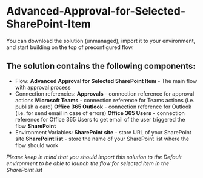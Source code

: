 # Advanced-Approval-for-Selected-SharePoint-Item

You can download the solution (unmanaged), import it to your environment, and start building on the top of preconfigured flow.

## The solution contains the following components:
- Flow:
**Advanced Approval for Selected SharePoint Item** - The main flow with approval process
- Connection referencies:
**Approvals** - connection reference for approval actions
**Microsoft Teams** - connection reference for Teams actions (i.e. publish a card)
**Office 365 Outlook** - connection reference for Outlook (i.e. for send email in case of errors)
**Office 365 Users** - connection reference for Office 365 Users to get email of the user triggered the flow
**SharePoint**
- Environment Variables:
**SharePoint site** - store URL of your SharePoint site
**SharePoint list** - store the name of your SharePoint list where the flow should work

*Please keep in mind that you should import this solution to the Default environment to be able to launch the flow for selected item in the SharePoint list*